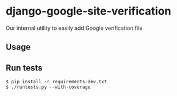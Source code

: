 # django-google-site-verification

Our internal utility to easily add Google verification file

## Usage


## Run tests

    $ pip install -r requirements-dev.txt
    $ ./runtests.py --with-coverage